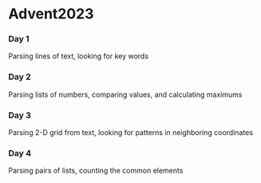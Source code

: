 # Advent2023

### Day 1
Parsing lines of text, looking for key words

### Day 2
Parsing lists of numbers, comparing values, and calculating maximums

### Day 3
Parsing 2-D grid from text, looking for patterns in neighboring coordinates

### Day 4
Parsing pairs of lists, counting the common elements